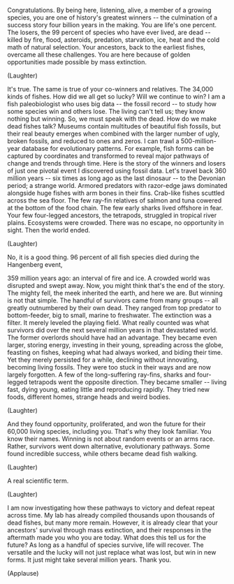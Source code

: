 
Congratulations.
By being here,
listening, alive,
a member of a growing species,
you are one of history&#39;s
greatest winners --
the culmination of a success story
four billion years in the making.
You are life&#39;s one percent.
The losers,
the 99 percent of species
who have ever lived,
are dead --
killed by fire, flood, asteroids,
predation, starvation, ice, heat
and the cold math of natural selection.
Your ancestors,
back to the earliest fishes,
overcame all these challenges.
You are here because
of golden opportunities
made possible by mass extinction.

(Laughter)

It&#39;s true.
The same is true
of your co-winners and relatives.
The 34,000 kinds of fishes.
How did we all get so lucky?
Will we continue to win?
I am a fish paleobiologist
who uses big data --
the fossil record --
to study how some species win
and others lose.
The living can&#39;t tell us;
they know nothing but winning.
So, we must speak with the dead.
How do we make dead fishes talk?
Museums contain multitudes
of beautiful fish fossils,
but their real beauty emerges
when combined with the larger
number of ugly, broken fossils,
and reduced to ones and zeros.
I can trawl a 500-million-year database
for evolutionary patterns.
For example,
fish forms can be captured by coordinates
and transformed to reveal
major pathways of change
and trends through time.
Here is the story
of the winners and losers
of just one pivotal event
I discovered using fossil data.
Let&#39;s travel back 360 million years --
six times as long ago
as the last dinosaur --
to the Devonian period;
a strange world.
Armored predators
with razor-edge jaws dominated
alongside huge fishes
with arm bones in their fins.
Crab-like fishes scuttled
across the sea floor.
The few ray-fin relatives
of salmon and tuna
cowered at the bottom of the food chain.
The few early sharks
lived offshore in fear.
Your few four-legged ancestors,
the tetrapods,
struggled in tropical river plains.
Ecosystems were crowded.
There was no escape,
no opportunity in sight.
Then the world ended.

(Laughter)

No, it is a good thing.
96 percent of all fish species died
during the Hangenberg event,

359 million years ago:
an interval of fire and ice.
A crowded world was disrupted
and swept away.
Now, you might think
that&#39;s the end of the story.
The mighty fell,
the meek inherited the earth,
and here we are.
But winning is not that simple.
The handful of survivors
came from many groups --
all greatly outnumbered by their own dead.
They ranged from top predator
to bottom-feeder,
big to small,
marine to freshwater.
The extinction was a filter.
It merely leveled the playing field.
What really counted was what survivors did
over the next several million years
in that devastated world.
The former overlords
should have had an advantage.
They became even larger,
storing energy,
investing in their young,
spreading across the globe,
feasting on fishes,
keeping what had always worked,
and biding their time.
Yet they merely persisted for a while,
declining without innovating,
becoming living fossils.
They were too stuck in their ways
and are now largely forgotten.
A few of the long-suffering ray-fins,
sharks and four-legged tetrapods
went the opposite direction.
They became smaller --
living fast,
dying young,
eating little
and reproducing rapidly.
They tried new foods,
different homes,
strange heads
and weird bodies.

(Laughter)

And they found opportunity, proliferated,
and won the future
for their 60,000 living species,
including you.
That&#39;s why they look familiar.
You know their names.
Winning is not about random events
or an arms race.
Rather, survivors went down alternative,
evolutionary pathways.
Some found incredible success,
while others became dead fish walking.

(Laughter)

A real scientific term.

(Laughter)

I am now investigating
how these pathways to victory and defeat
repeat across time.
My lab has already compiled thousands
upon thousands of dead fishes,
but many more remain.
However, it is already clear
that your ancestors&#39; survival
through mass extinction,
and their responses in the aftermath
made you who you are today.
What does this tell us for the future?
As long as a handful of species survive,
life will recover.
The versatile and the lucky
will not just replace what was lost,
but win in new forms.
It just might take several million years.
Thank you.

(Applause)

